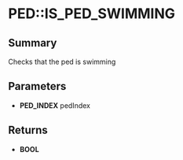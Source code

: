 # PED::IS_PED_SWIMMING

## Summary
Checks that the ped is swimming

## Parameters
* **PED_INDEX** pedIndex

## Returns
* **BOOL**